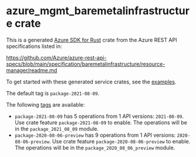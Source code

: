 # azure_mgmt_baremetalinfrastructure crate

This is a generated [Azure SDK for Rust](https://github.com/Azure/azure-sdk-for-rust) crate from the Azure REST API specifications listed in:

https://github.com/Azure/azure-rest-api-specs/blob/main/specification/baremetalinfrastructure/resource-manager/readme.md

To get started with these generated service crates, see the [examples](https://github.com/Azure/azure-sdk-for-rust/blob/main/services/README.md#examples).

The default tag is `package-2021-08-09`.

The following [tags](https://github.com/Azure/azure-sdk-for-rust/blob/main/services/tags.md) are available:

- `package-2021-08-09` has 5 operations from 1 API versions: `2021-08-09`. Use crate feature `package-2021-08-09` to enable. The operations will be in the `package_2021_08_09` module.
- `package-2020-08-06-preview` has 9 operations from 1 API versions: `2020-08-06-preview`. Use crate feature `package-2020-08-06-preview` to enable. The operations will be in the `package_2020_08_06_preview` module.
